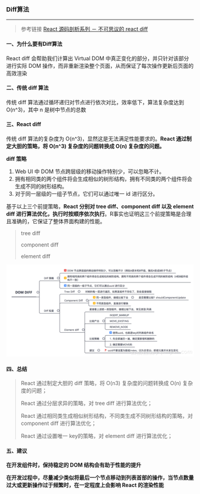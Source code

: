 ### Diff算法
---

> 参考链接 [React 源码剖析系列 － 不可思议的 react diff](https://zhuanlan.zhihu.com/p/20346379?refer=purerender)
#### 一、为什么要有Diff算法
React diff 会帮助我们计算出 Virtual DOM 中真正变化的部分，并只针对该部分进行实际 DOM 操作，而非重新渲染整个页面，从而保证了每次操作更新后页面的高效渲染

#### 二、传统 diff 算法
传统 diff 算法通过循环递归对节点进行依次对比，效率低下，算法复杂度达到 O(n^3)，其中 n 是树中节点的总数

#### 三、React diff
传统 diff 算法的复杂度为 O(n^3)，显然这是无法满足性能要求的。**React 通过制定大胆的策略，将 O(n^3) 复杂度的问题转换成 O(n) 复杂度的问题。**

**diff 策略**
1. Web UI 中 DOM 节点跨层级的移动操作特别少，可以忽略不计。
2. 拥有相同类的两个组件将会生成相似的树形结构，拥有不同类的两个组件将会生成不同的树形结构。
3. 对于同一层级的一组子节点，它们可以通过唯一 id 进行区分。

基于以上三个前提策略，**React 分别对 tree diff、component diff 以及 element diff 进行算法优化，执行时按顺序依次执行**。R事实也证明这三个前提策略是合理且准确的，它保证了整体界面构建的性能。
> tree diff
> 
> component diff
> 
> element diff

![avatar](../../images/diff-all.png)

#### 四、总结
> React 通过制定大胆的 diff 策略，将 O(n3) 复杂度的问题转换成 O(n) 复杂度的问题；
> 
> React 通过分层求异的策略，对 tree diff 进行算法优化；
> 
> React 通过相同类生成相似树形结构，不同类生成不同树形结构的策略，对 component diff 进行算法优化；
> 
> React 通过设置唯一 key的策略，对 element diff 进行算法优化；

#### 五、建议
**在开发组件时，保持稳定的 DOM 结构会有助于性能的提升**

**在开发过程中，尽量减少类似将最后一个节点移动到列表首部的操作，当节点数量过大或更新操作过于频繁时，在一定程度上会影响 React 的渲染性能**